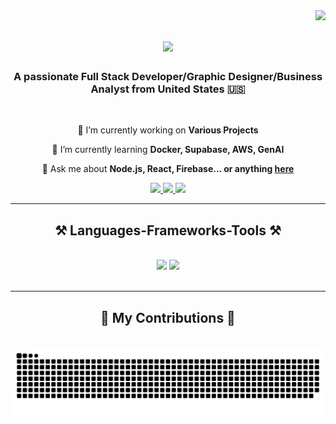 <img align="right" src="https://visitor-badge.laobi.icu/badge?page_id=RahulVattigunta.RahulVattigunta" /> 

<h1 align="center">
    <img src="https://readme-typing-svg.herokuapp.com/?font=Righteous&size=35&center=true&vCenter=true&width=500&height=70&duration=4000&lines=Hi+There!+👋;+I'm+Rahul+Vattigunta!;" />
</h1>

<h3 align="center">A passionate Full Stack Developer/Graphic Designer/Business Analyst from United States 🇺🇸</h3>

<br/>

<div align="center">
 
 🔭 I’m currently working on **Various Projects**
 
 🌱 I’m currently learning **Docker, Supabase, AWS, GenAI**
 
 💬 Ask me about **Node.js, React, Firebase... or anything [here](https://github.com/RahulVattigunta/RahulVattigunta/issues)**


 </div>

<div align="center"> 
  <a href="mailto:vattiguntarahul9@gmail.com">
    <img src="https://img.shields.io/badge/Gmail-333333?style=for-the-badge&logo=gmail&logoColor=red" />
  </a>
  <a href="https://www.linkedin.com/in/rahul-vattigunta-74a412198/" target="_blank">
    <img src="https://img.shields.io/badge/LinkedIn-0077B5?style=for-the-badge&logo=linkedin&logoColor=white" target="_blank" />
  </a>
  <a href="https://react-portfolio-rahul-vattigunta.vercel.app/" target="_blank">
     <img src="https://img.shields.io/badge/Portfolio-FF5722?style=for-the-badge&logo=todoist&logoColor=white" target="_blank" /> <!-- sqlite, safari, google-chrome are other good icon options -->
  </a>
</div>

 <hr/>
 
<h2 align="center">⚒️ Languages-Frameworks-Tools ⚒️</h2>
<br/>
<div align="center">
    <img src="https://skillicons.dev/icons?i=react,bootstrap,mui,html,css,vscode,github,figma,tailwind,git,r" />
    <img src="https://skillicons.dev/icons?i=nodejs,python,javascript,typescript,express,firebase,mongodb,c,java,nextjs,mysql,flask,adobe" /><br>
</div>

<br/>
<hr/>

<div align="center">
  <h2>🐍 My Contributions 🐍</h2>
  <br>
  <img alt="snake eating my contributions" src="https://raw.githubusercontent.com/salesp07/salesp07/output/github-contribution-grid-snake.svg" />
  
  <br/><br/><br/>
</div>
